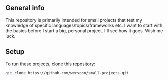 ## General info
This repository is primarily intended for small projects that test my knowledge of specific languages/topics/frameworks etc.
I want to start with the basics before I start a big, personal project. I'll see how it goes. Wish me luck.

## Setup
To run these projects, clone this repository:
```bash
git clone https://github.com/wersosn/small-projects.git
```
